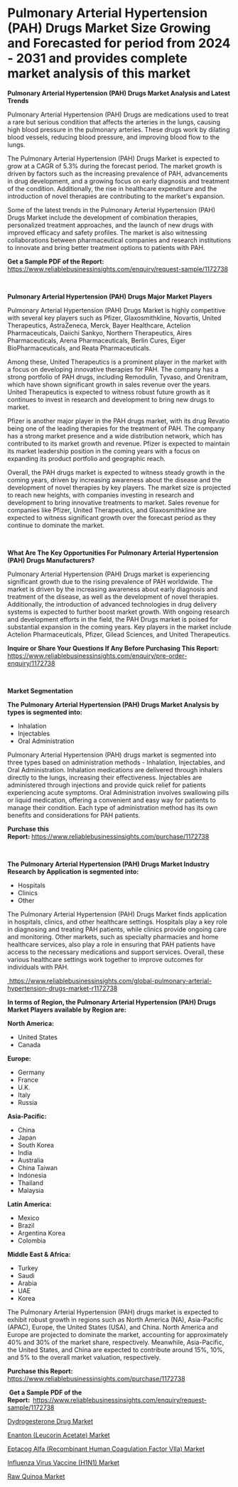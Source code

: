 <p><h1>Pulmonary Arterial Hypertension (PAH) Drugs Market Size Growing and Forecasted for period from 2024 - 2031 and provides complete market analysis of this market</h1></p><p><strong>Pulmonary Arterial Hypertension (PAH) Drugs Market Analysis and Latest Trends</strong></p>
<p><p>Pulmonary Arterial Hypertension (PAH) Drugs are medications used to treat a rare but serious condition that affects the arteries in the lungs, causing high blood pressure in the pulmonary arteries. These drugs work by dilating blood vessels, reducing blood pressure, and improving blood flow to the lungs.</p><p>The Pulmonary Arterial Hypertension (PAH) Drugs Market is expected to grow at a CAGR of 5.3% during the forecast period. The market growth is driven by factors such as the increasing prevalence of PAH, advancements in drug development, and a growing focus on early diagnosis and treatment of the condition. Additionally, the rise in healthcare expenditure and the introduction of novel therapies are contributing to the market's expansion.</p><p>Some of the latest trends in the Pulmonary Arterial Hypertension (PAH) Drugs Market include the development of combination therapies, personalized treatment approaches, and the launch of new drugs with improved efficacy and safety profiles. The market is also witnessing collaborations between pharmaceutical companies and research institutions to innovate and bring better treatment options to patients with PAH.</p></p>
<p><strong>Get a Sample PDF of the Report:&nbsp;</strong> <a href="https://www.reliablebusinessinsights.com/enquiry/request-sample/1172738">https://www.reliablebusinessinsights.com/enquiry/request-sample/1172738</a></p>
<p>&nbsp;</p>
<p><strong>Pulmonary Arterial Hypertension (PAH) Drugs Major Market Players</strong></p>
<p><p>Pulmonary Arterial Hypertension (PAH) Drugs Market is highly competitive with several key players such as Pfizer, Glaxosmithkline, Novartis, United Therapeutics, AstraZeneca, Merck, Bayer Healthcare, Actelion Pharmaceuticals, Daiichi Sankyo, Northern Therapeutics, Aires Pharmaceuticals, Arena Pharmaceuticals, Berlin Cures, Eiger BioPharmaceuticals, and Reata Pharmaceuticals.</p><p>Among these, United Therapeutics is a prominent player in the market with a focus on developing innovative therapies for PAH. The company has a strong portfolio of PAH drugs, including Remodulin, Tyvaso, and Orenitram, which have shown significant growth in sales revenue over the years. United Therapeutics is expected to witness robust future growth as it continues to invest in research and development to bring new drugs to market.</p><p>Pfizer is another major player in the PAH drugs market, with its drug Revatio being one of the leading therapies for the treatment of PAH. The company has a strong market presence and a wide distribution network, which has contributed to its market growth and revenue. Pfizer is expected to maintain its market leadership position in the coming years with a focus on expanding its product portfolio and geographic reach.</p><p>Overall, the PAH drugs market is expected to witness steady growth in the coming years, driven by increasing awareness about the disease and the development of novel therapies by key players. The market size is projected to reach new heights, with companies investing in research and development to bring innovative treatments to market. Sales revenue for companies like Pfizer, United Therapeutics, and Glaxosmithkline are expected to witness significant growth over the forecast period as they continue to dominate the market.</p></p>
<p>&nbsp;</p>
<p><strong>What Are The Key Opportunities For Pulmonary Arterial Hypertension (PAH) Drugs Manufacturers?</strong></p>
<p><p>Pulmonary Arterial Hypertension (PAH) Drugs market is experiencing significant growth due to the rising prevalence of PAH worldwide. The market is driven by the increasing awareness about early diagnosis and treatment of the disease, as well as the development of novel therapies. Additionally, the introduction of advanced technologies in drug delivery systems is expected to further boost market growth. With ongoing research and development efforts in the field, the PAH Drugs market is poised for substantial expansion in the coming years. Key players in the market include Actelion Pharmaceuticals, Pfizer, Gilead Sciences, and United Therapeutics.</p></p>
<p><strong>Inquire or Share Your Questions If Any Before Purchasing This Report:</strong> <a href="https://www.reliablebusinessinsights.com/enquiry/pre-order-enquiry/1172738">https://www.reliablebusinessinsights.com/enquiry/pre-order-enquiry/1172738</a></p>
<p>&nbsp;</p>
<p><strong>Market Segmentation</strong></p>
<p><strong>The Pulmonary Arterial Hypertension (PAH) Drugs Market Analysis by types is segmented into:</strong></p>
<p><ul><li>Inhalation</li><li>Injectables</li><li>Oral Administration</li></ul></p>
<p><p>Pulmonary Arterial Hypertension (PAH) drugs market is segmented into three types based on administration methods - Inhalation, Injectables, and Oral Administration. Inhalation medications are delivered through inhalers directly to the lungs, increasing their effectiveness. Injectables are administered through injections and provide quick relief for patients experiencing acute symptoms. Oral Administration involves swallowing pills or liquid medication, offering a convenient and easy way for patients to manage their condition. Each type of administration method has its own benefits and considerations for PAH patients.</p></p>
<p><strong>Purchase this Report:&nbsp;</strong><a href="https://www.reliablebusinessinsights.com/purchase/1172738">https://www.reliablebusinessinsights.com/purchase/1172738</a></p>
<p>&nbsp;</p>
<p><strong>The Pulmonary Arterial Hypertension (PAH) Drugs Market Industry Research by Application is segmented into:</strong></p>
<p><ul><li>Hospitals</li><li>Clinics</li><li>Other</li></ul></p>
<p><p>The Pulmonary Arterial Hypertension (PAH) Drugs Market finds application in hospitals, clinics, and other healthcare settings. Hospitals play a key role in diagnosing and treating PAH patients, while clinics provide ongoing care and monitoring. Other markets, such as specialty pharmacies and home healthcare services, also play a role in ensuring that PAH patients have access to the necessary medications and support services. Overall, these various healthcare settings work together to improve outcomes for individuals with PAH.</p></p>
<p><a href="https://www.reliablebusinessinsights.com/global-pulmonary-arterial-hypertension-drugs-market-r1172738">&nbsp;https://www.reliablebusinessinsights.com/global-pulmonary-arterial-hypertension-drugs-market-r1172738</a></p>
<p><strong>In terms of Region, the Pulmonary Arterial Hypertension (PAH) Drugs Market Players available by Region are:</strong></p>
<p>
    <p> <strong> North America: </strong>
        <ul>
            <li>United States</li>
            <li>Canada</li>
        </ul>
        </p> 
    <p> <strong> Europe: </strong>
        <ul>
            <li>Germany</li>
            <li>France</li>
            <li>U.K.</li>
            <li>Italy</li>
            <li>Russia</li>
        </ul>
        </p> 
    <p> <strong> Asia-Pacific: </strong>
        <ul>
            <li>China</li>
            <li>Japan</li>
            <li>South Korea</li>
            <li>India</li>
            <li>Australia</li>
            <li>China Taiwan</li>
            <li>Indonesia</li>
            <li>Thailand</li>
            <li>Malaysia</li>
        </ul>
        </p> 
    <p> <strong> Latin America: </strong>
        <ul>
            <li>Mexico</li>
            <li>Brazil</li>
            <li>Argentina Korea</li>
            <li>Colombia</li>
        </ul>
        </p> 
    <p> <strong> Middle East & Africa: </strong>
        <ul>
            <li>Turkey</li>
            <li>Saudi</li>
            <li>Arabia</li>
            <li>UAE</li>
            <li>Korea</li>
        </ul>
    </p>
    </p>
<p><p>The Pulmonary Arterial Hypertension (PAH) drugs market is expected to exhibit robust growth in regions such as North America (NA), Asia-Pacific (APAC), Europe, the United States (USA), and China. North America and Europe are projected to dominate the market, accounting for approximately 40% and 30% of the market share, respectively. Meanwhile, Asia-Pacific, the United States, and China are expected to contribute around 15%, 10%, and 5% to the overall market valuation, respectively.</p></p>
<p><strong>Purchase this Report: </strong><a href="https://www.reliablebusinessinsights.com/purchase/1172738">https://www.reliablebusinessinsights.com/purchase/1172738</a></p>
<p>&nbsp;<strong>Get a Sample PDF of the Report:&nbsp;&nbsp;</strong><a href="https://www.reliablebusinessinsights.com/enquiry/request-sample/1172738">https://www.reliablebusinessinsights.com/enquiry/request-sample/1172738</a></p>
<p><strong></strong></p>
<p><p><a href="https://github.com/globismark/Market-Research-Report-List-5/blob/main/dydrogesterone-drug-market.md">Dydrogesterone Drug Market</a></p><p><a href="https://github.com/NorbertYates/Market-Research-Report-List-6/blob/main/enanton-leucorin-acetate-market.md">Enanton (Leucorin Acetate) Market</a></p><p><a href="https://github.com/prosalinda88/Market-Research-Report-List-6/blob/main/eptacog-alfa-recombinant-human-coagulation-factor-viia-market.md">Eptacog Alfa (Recombinant Human Coagulation Factor VIIa) Market</a></p><p><a href="https://github.com/susanjprice2023/Market-Research-Report-List-2/blob/main/influenza-virus-vaccine-h1n1-market.md">Influenza Virus Vaccine (H1N1) Market</a></p><p><a href="https://www.linkedin.com/pulse/raw-quinoa-market-growth-outlook-from-2024-2031-projecting-so34f?trackingId=ogfIbkfoT%2By0atYNm3%2FtpQ%3D%3D">Raw Quinoa Market</a></p></p>